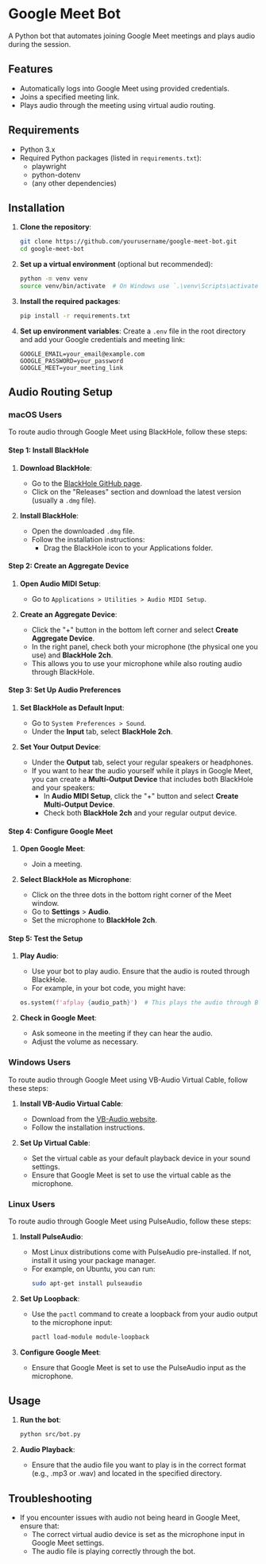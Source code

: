 # Google Meet Bot

A Python bot that automates joining Google Meet meetings and plays audio during the session.

## Features

- Automatically logs into Google Meet using provided credentials.
- Joins a specified meeting link.
- Plays audio through the meeting using virtual audio routing.

## Requirements

- Python 3.x
- Required Python packages (listed in `requirements.txt`):
  - playwright
  - python-dotenv
  - (any other dependencies)

## Installation

1. **Clone the repository**:
   ```bash
   git clone https://github.com/yourusername/google-meet-bot.git
   cd google-meet-bot
   ```

2. **Set up a virtual environment** (optional but recommended):
   ```bash
   python -m venv venv
   source venv/bin/activate  # On Windows use `.\venv\Scripts\activate`
   ```

3. **Install the required packages**:
   ```bash
   pip install -r requirements.txt
   ```

4. **Set up environment variables**:
   Create a `.env` file in the root directory and add your Google credentials and meeting link:
   ```plaintext
   GOOGLE_EMAIL=your_email@example.com
   GOOGLE_PASSWORD=your_password
   GOOGLE_MEET=your_meeting_link
   ```

## Audio Routing Setup

### macOS Users

To route audio through Google Meet using BlackHole, follow these steps:

#### Step 1: Install BlackHole

1. **Download BlackHole**:
   - Go to the [BlackHole GitHub page](https://github.com/ExistentialAudio/BlackHole).
   - Click on the "Releases" section and download the latest version (usually a `.dmg` file).

2. **Install BlackHole**:
   - Open the downloaded `.dmg` file.
   - Follow the installation instructions:
     - Drag the BlackHole icon to your Applications folder.

#### Step 2: Create an Aggregate Device

1. **Open Audio MIDI Setup**:
   - Go to `Applications > Utilities > Audio MIDI Setup`.

2. **Create an Aggregate Device**:
   - Click the "+" button in the bottom left corner and select **Create Aggregate Device**.
   - In the right panel, check both your microphone (the physical one you use) and **BlackHole 2ch**.
   - This allows you to use your microphone while also routing audio through BlackHole.

#### Step 3: Set Up Audio Preferences

1. **Set BlackHole as Default Input**:
   - Go to `System Preferences > Sound`.
   - Under the **Input** tab, select **BlackHole 2ch**.

2. **Set Your Output Device**:
   - Under the **Output** tab, select your regular speakers or headphones.
   - If you want to hear the audio yourself while it plays in Google Meet, you can create a **Multi-Output Device** that includes both BlackHole and your speakers:
     - In **Audio MIDI Setup**, click the "+" button and select **Create Multi-Output Device**.
     - Check both **BlackHole 2ch** and your regular output device.

#### Step 4: Configure Google Meet

1. **Open Google Meet**:
   - Join a meeting.

2. **Select BlackHole as Microphone**:
   - Click on the three dots in the bottom right corner of the Meet window.
   - Go to **Settings** > **Audio**.
   - Set the microphone to **BlackHole 2ch**.

#### Step 5: Test the Setup

1. **Play Audio**:
   - Use your bot to play audio. Ensure that the audio is routed through BlackHole.
   - For example, in your bot code, you might have:
   ```python
   os.system(f'afplay {audio_path}')  # This plays the audio through BlackHole
   ```

2. **Check in Google Meet**:
   - Ask someone in the meeting if they can hear the audio.
   - Adjust the volume as necessary.

### Windows Users

To route audio through Google Meet using VB-Audio Virtual Cable, follow these steps:

1. **Install VB-Audio Virtual Cable**:
   - Download from the [VB-Audio website](https://vb-audio.com/Cable/).
   - Follow the installation instructions.

2. **Set Up Virtual Cable**:
   - Set the virtual cable as your default playback device in your sound settings.
   - Ensure that Google Meet is set to use the virtual cable as the microphone.

### Linux Users

To route audio through Google Meet using PulseAudio, follow these steps:

1. **Install PulseAudio**:
   - Most Linux distributions come with PulseAudio pre-installed. If not, install it using your package manager.
   - For example, on Ubuntu, you can run:
     ```bash
     sudo apt-get install pulseaudio
     ```

2. **Set Up Loopback**:
   - Use the `pactl` command to create a loopback from your audio output to the microphone input:
     ```bash
     pactl load-module module-loopback
     ```

3. **Configure Google Meet**:
   - Ensure that Google Meet is set to use the PulseAudio input as the microphone.

## Usage

1. **Run the bot**:
   ```bash
   python src/bot.py
   ```

2. **Audio Playback**:
   - Ensure that the audio file you want to play is in the correct format (e.g., .mp3 or .wav) and located in the specified directory.

## Troubleshooting

- If you encounter issues with audio not being heard in Google Meet, ensure that:
  - The correct virtual audio device is set as the microphone input in Google Meet settings.
  - The audio file is playing correctly through the bot.


